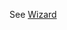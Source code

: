 See [Wizard](https://mongoose.ws/wizard/#/output?board=xmc7200&ide=GCC+make&rtos=baremetal&file=README.md)
